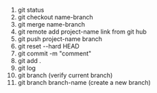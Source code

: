 1) git status
2) git checkout name-branch
3) git merge name-branch
4) git remote add project-name link from git hub
5) git push project-name branch
6) git reset --hard HEAD
7) git commit -m "comment"
8) git add .
9) git log
10) git branch (verify current branch)
11) git branch branch-name (create a new branch)
